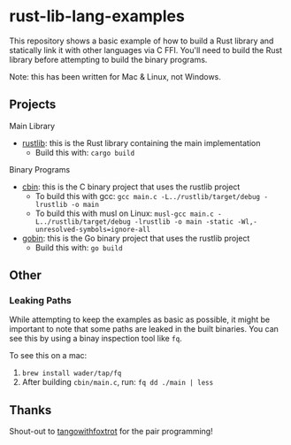# rust-lib-lang-examples

This repository shows a basic example of how to build a Rust library and statically link it with other languages via C FFI. You'll need to build the Rust library before attempting to build the binary programs.

Note: this has been written for Mac & Linux, not Windows.

## Projects

Main Library

- [rustlib](./rustlib): this is the Rust library containing the main implementation
    - Build this with: `cargo build`

Binary Programs

- [cbin](./cbin/): this is the C binary project that uses the rustlib project
    - To build this with gcc: `gcc main.c -L../rustlib/target/debug -lrustlib -o main`
    - To build this with musl on Linux: `musl-gcc main.c -L../rustlib/target/debug -lrustlib -o main -static -Wl,-unresolved-symbols=ignore-all`
- [gobin](./gobin): this is the Go binary project that uses the rustlib project
    - Build this with: `go build`

## Other

### Leaking Paths

While attempting to keep the examples as basic as possible, it might be important to note that some paths are leaked in the built binaries. You can see this by using a binay inspection tool like `fq`.

To see this on a mac:
1. `brew install wader/tap/fq`
2. After building `cbin/main.c`, run: `fq dd ./main | less`

## Thanks

Shout-out to [tangowithfoxtrot](https://github.com/tangowithfoxtrot) for the pair programming!
